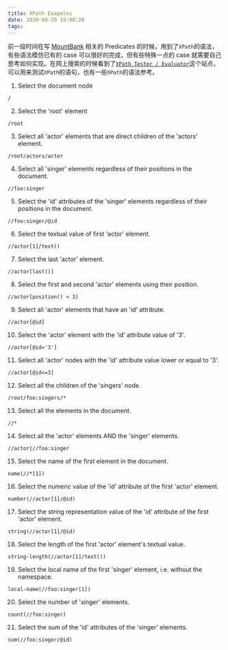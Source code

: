 ```yaml
---
title: XPath Exapmles
date: 2020-09-20 19:00:20
tags:
---
```


前一段时间在写 [MountBank](http://www.mbtest.org/) 相关的 Predicates 的时候，用到了`XPath`的语法，有些语法模仿已有的 case 可以很好的完成，但有些特殊一点的 case 就需要自己思考如何实现。在网上搜索的时候看到了[`XPath Tester / Evaluator`](https://www.freeformatter.com/xpath-tester.html#ad-output)这个站点，可以用来测试`XPath`的语句，也有一些`XPath`的语法参考。

1. Select the document node
```XPath
/
```

2. Select the 'root' element
```XPath
/root
```

3. Select all 'actor' elements that are direct children of the 'actors' element.
```XPath
/root/actors/actor
```

4. Select all 'singer' elements regardless of their positions in the document.
```XPath
//foo:singer
```

5. Select the 'id' attributes of the 'singer' elements regardless of their positions in the document.
```XPath
//foo:singer/@id
```

6. Select the textual value of first 'actor' element.
```XPath
//actor[1]/text()
```

7. Select the last 'actor' element.
```XPath
//actor[last()]
```

8. Select the first and second 'actor' elements using their position.
```XPath
//actor[position() < 3]
```

9. Select all 'actor' elements that have an 'id' attribute.
```XPath
//actor[@id]
```

10. Select the 'actor' element with the 'id' attribute value of '3'.
```XPath
//actor[@id='3']
```

11. Select all 'actor' nodes with the 'id' attribute value lower or equal to '3'.
```XPath
//actor[@id<=3]
```

12. Select all the children of the 'singers' node.
```XPath
/root/foo:singers/*
```

13. Select all the elements in the document.
```XPath
//*
```

14. Select all the 'actor' elements AND the 'singer' elements.
```XPath
//actor|//foo:singer
```

15. Select the name of the first element in the document.
```XPath
name(//*[1])
```

16. Select the numeric value of the 'id' attribute of the first 'actor' element.
```XPath
number(//actor[1]/@id)
```

17. Select the string representation value of the 'id' attribute of the first 'actor' element.
```XPath
string(//actor[1]/@id)
```

18. Select the length of the first 'actor' element's textual value.
```XPath
string-length(//actor[1]/text())
```

19. Select the local name of the first 'singer' element, i.e. without the namespace.
```XPath
local-name(//foo:singer[1])
```

20. Select the number of 'singer' elements.
```XPath
count(//foo:singer)
```

21. Select the sum of the 'id' attributes of the 'singer' elements.
```XPath
sum(//foo:singer/@id)
```